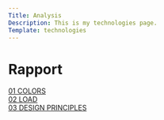 ```yaml
---
Title: Analysis
Description: This is my technologies page.
Template: technologies
---
```


Rapport
==========================


<div class="box colors">
    <a href="%base_url%?analysis/sub/01_colors">01 COLORS</a>
</div>

<div class="box load">
<a href="%base_url%?analysis/sub/02_load">02 LOAD</a>
</div>

<div class="box principles">
<a href="%base_url%?analysis/sub/03_design_principles">03 DESIGN PRINCIPLES</a>
</div>

